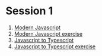 # Session 1

1. [Modern Javascript](modern-js.md)
2. [Modern Javascript exercise](es6-exercise.md)
3. [Javascript to Typescript](es6-to-ts.md)
4. [Javascript to Typescript exercise](ts-exercise.md)